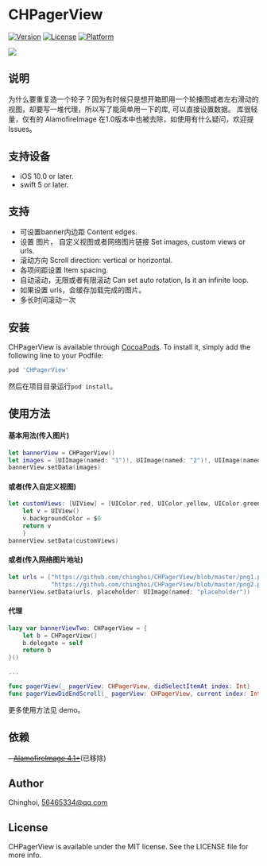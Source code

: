 # CHPagerView

[![Version](https://img.shields.io/github/v/tag/chinghoi/CHPagerView)](https://cocoapods.org/pods/CHPagerView)
[![License](https://img.shields.io/cocoapods/l/CHPagerView.svg?style=flat)](https://cocoapods.org/pods/CHPagerView)
[![Platform](https://img.shields.io/cocoapods/p/CHPagerView?color=green)](https://cocoapods.org/pods/CHPagerView)

![](https://github.com/chinghoi/CHPagerView/blob/master/demo.gif)

## 说明

为什么要重复造一个轮子？因为有时候只是想开箱即用一个轮播图或者左右滑动的视图，却要写一堆代理，所以写了能简单用一下的库, 可以直接设置数据。
库很轻量，仅有的 AlamofireImage 在1.0版本中也被去除，如使用有什么疑问，欢迎提 Issues。

## 支持设备
- iOS 10.0 or later.
- swift 5 or later.

## 支持
- 可设置banner内边距 Content edges.
- 设置 图片， 自定义视图或者网络图片链接 Set images, custom views or urls.
- 滚动方向 Scroll direction: vertical or horizontal.
- 各项间距设置 Item spacing.
- 自动滚动，无限或者有限滚动 Can set auto rotation, Is it an infinite loop.
- 如果设置 urls，会缓存加载完成的图片。
- 多长时间滚动一次

## 安装

CHPagerView is available through [CocoaPods](https://cocoapods.org). To install
it, simply add the following line to your Podfile:

```ruby
pod 'CHPagerView'
```

然后在项目目录运行`pod install`。

## 使用方法
#### 基本用法(传入图片)
```swift
let bannerView = CHPagerView()
let images = [UIImage(named: "1")!, UIImage(named: "2")!, UIImage(named: "3")!]
bannerView.setData(images)
```
#### 或者(传入自定义视图)
```swift
let customViews: [UIView] = [UIColor.red, UIColor.yellow, UIColor.green].map {
    let v = UIView()
    v.backgroundColor = $0
    return v
    } 
bannerView.setData(customViews)
```
#### 或者(传入网络图片地址)
```swift
let urls = ["https://github.com/chinghoi/CHPagerView/blob/master/png1.png?raw=true",
            "https://github.com/chinghoi/CHPagerView/blob/master/png2.png?raw=true"]
bannerView.setData(urls, placeholder: UIImage(named: "placeholder"))

```
#### 代理
```swift
lazy var bannerViewTwo: CHPagerView = {
    let b = CHPagerView()
    b.delegate = self
    return b
}()

...

func pagerView(_ pagerView: CHPagerView, didSelectItemAt index: Int)
func pagerViewDidEndScroll(_ pagerView: CHPagerView, current index: Int)

```
更多使用方法见 demo。


## 依赖
~~- [AlamofireImage 4.1+](https://github.com/Alamofire/AlamofireImage)~~(已移除)

## Author

Chinghoi, 56465334@qq.com

## License

CHPagerView is available under the MIT license. See the LICENSE file for more info.
